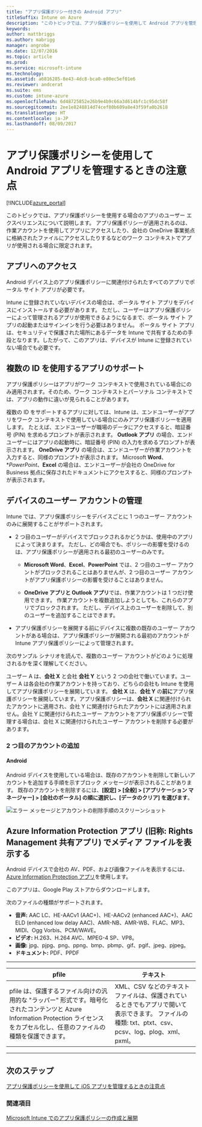 ```yaml
---
title: "アプリ保護ポリシー付きの Android アプリ"
titleSuffix: Intune on Azure
description: "このトピックでは、アプリ保護ポリシーを使用して Android アプリを管理するときの注意点について説明します。\""
keywords: 
author: mattbriggs
ms.author: mabrigg
manager: angrobe
ms.date: 12/07/2016
ms.topic: article
ms.prod: 
ms.service: microsoft-intune
ms.technology: 
ms.assetid: a6816285-8e43-4dc8-bca0-e80ec5ef01e6
ms.reviewer: andcerat
ms.suite: ems
ms.custom: intune-azure
ms.openlocfilehash: 6d48725852e26b9e4b9c66a3d614bfc1c95dc58f
ms.sourcegitcommit: 2ee1e8248814d74cef80b609a8e43f59fa0b2618
ms.translationtype: HT
ms.contentlocale: ja-JP
ms.lasthandoff: 08/09/2017
---
```

# <a name="what-to-expect-when-your-android-app-is-managed-by-app-protection-policies"></a>アプリ保護ポリシーを使用して Android アプリを管理するときの注意点 

[!INCLUDE[azure_portal](./includes/azure_portal.md)]

このトピックでは、アプリ保護ポリシーを使用する場合のアプリのユーザー エクスペリエンスについて説明します。 アプリ保護ポリシーが適用されるのは、作業アカウントを使用してアプリにアクセスしたり、会社の OneDrive 事業拠点に格納されたファイルにアクセスしたりするなどのワーク コンテキストでアプリが使用される場合に限定されます。
##  <a name="accessing-apps"></a>アプリへのアクセス

Android デバイス上のアプリ保護ポリシーに関連付けられたすべてのアプリでポータル サイト アプリが必要です。

Intune に登録されていないデバイスの場合は、ポータル サイト アプリをデバイスにインストールする必要があります。 ただし、ユーザーはアプリ保護ポリシーによって管理されるアプリが使用できるようになるまで、ポータル サイト アプリの起動またはサインインを行う必要はありません。
ポータル サイト アプリは、セキュリティで保護された場所にあるデータを Intune で共有するための手段となります。したがって、このアプリは、デバイスが Intune に登録されていない場合でも必要です。


##  <a name="using-apps-with-multi-identity-support"></a>複数の ID を使用するアプリのサポート

アプリ保護ポリシーはアプリがワーク コンテキストで使用されている場合にのみ適用されます。そのため、ワーク コンテキストとパーソナル コンテキストでは、アプリの動作に違いが見られることがあります。

複数の ID をサポートするアプリに対しては、Intune は、エンドユーザーがアプリをワーク コンテキストで使用している場合にのみアプリ保護ポリシーを適用します。  たとえば、エンドユーザーが職場のデータにアクセスすると、暗証番号 (PIN) を求めるプロンプトが表示されます。  **Outlook アプリ** の場合、エンドユーザーにはアプリの起動時に、暗証番号 (PIN) の入力を求めるプロンプトが表示されます。 **OneDrive アプリ** の場合は、エンドユーザーが作業アカウントを入力すると、同様のプロンプトが表示されます。  Microsoft **Word**、**PowerPoint*、**Excel** の場合は、エンドユーザーが会社の OneDrive for Business 拠点に保存されたドキュメントにアクセスすると、同様のプロンプトが表示されます。
##  <a name="managing-user-accounts-on-the-device"></a>デバイスのユーザー アカウントの管理

Intune では、アプリ保護ポリシーをデバイスごとに 1 つのユーザー アカウントのみに展開することがサポートされます。

* 2 つ目のユーザーがデバイスでブロックされるかどうかは、使用中のアプリによって決まります。 ただし、どの場合でも、ポリシーの影響を受けるのは、アプリ保護ポリシーが適用される最初のユーザーのみです。

  * **Microsoft Word**、**Excel**、**PowerPoint** では、2 つ目のユーザー アカウントがブロックされることはありませんが、2 つ目のユーザー アカウントがアプリ保護ポリシーの影響を受けることはありません。

  * **OneDrive アプリと Outlook アプリ**では、作業アカウントは 1 つだけ使用できます。  作業アカウントを複数追加しようとしても、これらのアプリでブロックされます。  ただし、デバイス上のユーザーを削除して、別のユーザーを追加することはできます。


* アプリ保護ポリシーを展開する前にデバイスに複数の既存のユーザー アカウントがある場合は、アプリ保護ポリシーが展開される最初のアカウントが Intune アプリ保護ポリシーによって管理されます。


次のサンプル シナリオを読んで、複数のユーザー アカウントがどのように処理されるかを深く理解してください。

ユーザー A は、**会社 X** と会社 **会社 Y** という 2 つの会社で働いています。ユーザー A は各会社の作業アカウントを持っており、どちらの会社も Intune を使用してアプリ保護ポリシーを展開しています。 **会社 X** は、**会社 Y** の**前に**アプリ保護ポリシーを展開しています。アプリ保護ポリシーは、**会社 X** に関連付けられたアカウントに適用され、会社 Y に関連付けられたアカウントには適用されません。会社 Y に関連付けられたユーザー アカウントをアプリ保護ポリシーで管理する場合は、会社 X に関連付けられたユーザー アカウントを削除する必要があります。
### <a name="adding-a-second-account"></a>2 つ目のアカウントの追加
####  <a name="android"></a>Android
Android デバイスを使用している場合は、既存のアカウントを削除して新しいアカウントを追加する手順を示すブロック メッセージが表示されることがあります。  既存のアカウントを削除するには、**[設定] &gt; [全般] &gt; [アプリケーション マネージャー] &gt; [会社のポータル] の順に選択し、[データのクリア] を選びます**。

![エラー メッセージとアカウントの削除手順のスクリーンショット](./media/android-switch-user.png)

##  <a name="viewing-media-files-with-the-azure-information-protection-app-previously-known-as-rights-management-sharing-app"></a>Azure Information Protection アプリ (旧称: Rights Management 共有アプリ) でメディア ファイルを表示する
Android デバイスで会社の AV、PDF、および画像ファイルを表示するには、[Azure Information Protection アプリ](https://play.google.com/store/apps/details?id=com.microsoft.ipviewer)を使用します。

このアプリは、Google Play ストアからダウンロードします。  

次のファイルの種類がサポートされます。

* **音声:** AAC LC、HE-AACv1 (AAC+)、HE-AACv2 (enhanced AAC+)、AAC ELD (enhanced low delay AAC)、AMR-NB、AMR-WB、FLAC、MP3、MIDI、Ogg Vorbis、PCM/WAVE。
* **ビデオ:** H.263、H.264 AVC、MPEG-4 SP、VP8。
* **画像:** jpg、pjpg、png、ppng、bmp、pbmp、gif、pgif、jpeg、pjpeg。
* **ドキュメント:** PDF、PPDF

------------
|**pfile**|**テキスト**|
|----|----|
|pfile は、保護するファイル向けの汎用的な "ラッパー" 形式です。暗号化されたコンテンツと Azure Information Protection ライセンスをカプセル化し、任意のファイルの種類を保護できます。|XML、CSV などのテキスト ファイルは、保護されているときでもアプリで開いて表示できます。 ファイルの種類: txt、ptxt、csv、pcsv、log、plog、xml、pxml。|
---------------
## <a name="next-steps"></a>次のステップ
[アプリ保護ポリシーを使用して iOS アプリを管理するときの注意点](app-protection-enabled-apps-ios.md)

### <a name="see-also"></a>関連項目
[Microsoft Intune でのアプリ保護ポリシーの作成と展開](app-protection-policies.md)
